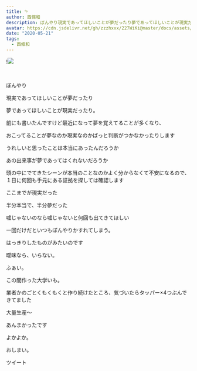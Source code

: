 ```yaml
---
title: 𖧧
author: 西條和
description: ぼんやり現実であってほしいことが夢だったり夢であってほしいことが現実だ...
avatar: https://cdn.jsdelivr.net/gh/zzzhxxx/227WiKi@master/docs/assets/photo/avatar/nagomi.jpg
date: "2020-05-21"
tags:
  - 西條和
---
```


!![](https://cdn.jsdelivr.net/gh/zzzhxxx/227WiKi-image@master/blog-image/nagomi-2020-05-21_1.jpg)



  ﻿
















ぼんやり


























現実であってほしいことが夢だったり


















夢であってほしいことが現実だったり。



















前にも書いたんですけど最近になって夢を覚えてることが多くなり、




おこってることが夢なのか現実なのかぱっと判断がつかなかったりします













うれしいと思ったことは本当にあったんだろうか









あの出来事が夢であってはくれないだろうか


















頭の中にでてきたシーンが本当のことなのかよく分からなくて不安になるので、
１日に何回も手元にある証拠を探しては確認します

















ここまでが現実だった










半分本当で、半分夢だった














嘘じゃないのなら嘘じゃないと何回も出てきてほしい














一回だけだといつもぼんやりかすれてしまう。













はっきりしたものがみたいのです









曖昧なら、いらない。
































ふぁい。








この間作った大学いも。










業者かのごとくもくもくと作り続けたところ、気づいたらタッパー×4つぶんできてました




大量生産〜













あんまかったです















よかよか。


















おしまい。


ツイート



